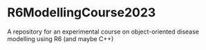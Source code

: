# R6ModellingCourse2023
A repository for an experimental course on object-oriented disease modelling using R6 (and maybe C++)
